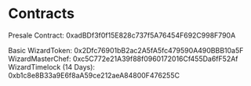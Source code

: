 # Contracts

Presale
Contract: 0xadBDf3f0f15E828c737f5A76454F692C998F790A

Basic
WizardToken: 0x2Dfc76901bB2ac2A5fA5fc479590A490BBB10a5F
WizardMasterChef: 0xc5C772e21A39f88f0960172016Cf455Da6fF52Af
WizardTimelock (14 Days): 0xb1c8e8B33a9E6f8aA59ce212aeA84800F476255C
